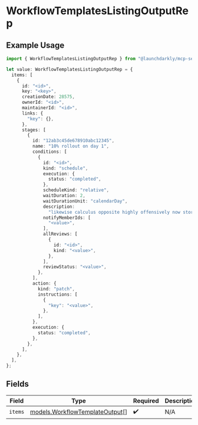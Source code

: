 # WorkflowTemplatesListingOutputRep

## Example Usage

```typescript
import { WorkflowTemplatesListingOutputRep } from "@launchdarkly/mcp-server";

let value: WorkflowTemplatesListingOutputRep = {
  items: [
    {
      id: "<id>",
      key: "<key>",
      creationDate: 28575,
      ownerId: "<id>",
      maintainerId: "<id>",
      links: {
        "key": {},
      },
      stages: [
        {
          id: "12ab3c45de678910abc12345",
          name: "10% rollout on day 1",
          conditions: [
            {
              id: "<id>",
              kind: "schedule",
              execution: {
                status: "completed",
              },
              scheduleKind: "relative",
              waitDuration: 2,
              waitDurationUnit: "calendarDay",
              description:
                "likewise calculus opposite highly offensively now story fake grown crossly",
              notifyMemberIds: [
                "<value>",
              ],
              allReviews: [
                {
                  id: "<id>",
                  kind: "<value>",
                },
              ],
              reviewStatus: "<value>",
            },
          ],
          action: {
            kind: "patch",
            instructions: [
              {
                "key": "<value>",
              },
            ],
          },
          execution: {
            status: "completed",
          },
        },
      ],
    },
  ],
};
```

## Fields

| Field                                                                  | Type                                                                   | Required                                                               | Description                                                            |
| ---------------------------------------------------------------------- | ---------------------------------------------------------------------- | ---------------------------------------------------------------------- | ---------------------------------------------------------------------- |
| `items`                                                                | [models.WorkflowTemplateOutput](../models/workflowtemplateoutput.md)[] | :heavy_check_mark:                                                     | N/A                                                                    |